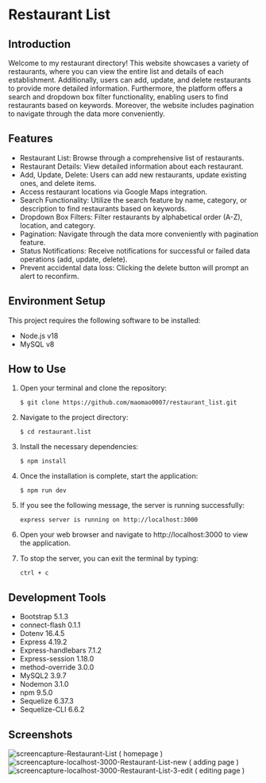 # Restaurant List

## Introduction
Welcome to my restaurant directory! This website showcases a variety of restaurants, where you can view the entire list and details of each establishment. Additionally, users can add, update, and delete restaurants to provide more detailed information. Furthermore, the platform offers a search and dropdown box filter functionality, enabling users to find restaurants based on keywords. Moreover, the website includes pagination to navigate through the data more conveniently.

## Features

- Restaurant List: Browse through a comprehensive list of restaurants.
- Restaurant Details: View detailed information about each restaurant.
- Add, Update, Delete: Users can add new restaurants, update existing ones, and delete items.
- Access restaurant locations via Google Maps integration.
- Search Functionality: Utilize the search feature by name, category, or description to find restaurants based on keywords.
- Dropdown Box Filters: Filter restaurants by alphabetical order (A-Z), location, and category.
- Pagination: Navigate through the data more conveniently with pagination feature.
- Status Notifications: Receive notifications for successful or failed data operations (add, update, delete).
- Prevent accidental data loss: Clicking the delete button will prompt an alert to reconfirm.

## Environment Setup
This project requires the following software to be installed:
- Node.js v18
- MySQL v8

## How to Use
1. Open your terminal and clone the repository:
   ```shell
   $ git clone https://github.com/maomao0007/restaurant_list.git
2. Navigate to the project directory:
   ```shell
   $ cd restaurant.list
3. Install the necessary dependencies:
   ```shell
   $ npm install
4. Once the installation is complete, start the application:
   ```shell
   $ npm run dev
5. If you see the following message, the server is running successfully:
   ```shell
   express server is running on http://localhost:3000
6. Open your web browser and navigate to http://localhost:3000 to view the application.

7. To stop the server, you can exit the terminal by typing:
   ```shell
   ctrl + c
   
## Development Tools
- Bootstrap 5.1.3
- connect-flash 0.1.1
- Dotenv 16.4.5
- Express 4.19.2
- Express-handlebars 7.1.2
- Express-session 1.18.0
- method-override 3.0.0
- MySQL2 3.9.7
- Nodemon 3.1.0
- npm 9.5.0
- Sequelize 6.37.3
- Sequelize-CLI 6.6.2

## Screenshots
![screencapture-Restaurant-List  ( homepage )](https://github.com/maomao0007/restaurant_list/assets/164178703/15fa9d5c-5ce1-403f-b6f5-a56d9a5eb07b)
![screencapture-localhost-3000-Restaurant-List-new ( adding page ) ](https://github.com/maomao0007/restaurant_list/assets/164178703/40086186-6f0d-4f0a-a6b6-acc155de18d8)
![screencapture-localhost-3000-Restaurant-List-3-edit ( editing page )](https://github.com/maomao0007/restaurant_list/assets/164178703/81b344ce-e884-428d-aae0-26bab66be8e1)
